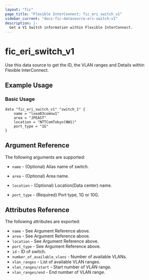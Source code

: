 ```yaml
---
layout: "fic"
page_title: "Flexible InterConnect: fic_eri_switch_v1"
sidebar_current: "docs-fic-datasource-eri-switch-v1"
description: |-
  Get a V1 Switch information within Flexible InterConnect.
---
```


# fic\_eri\_switch\_v1

Use this data source to get the ID, the VLAN ranges and Details within Flexible InterConnect.

## Example Usage

### Basic Usage

```hcl
data "fic_eri_switch_v1" "switch_1" {
	name = "lxea03comnw1"
	area = "JPEAST"
    location = "NTTComTokyo(NW1)"
    port_type = "1G"
}
```


## Argument Reference

The following arguments are supported:

* `name` - (Optional) Alias name of switch.

* `area` - (Optional) Area name.

* `location` - (Optional) Location(Data center) name.

* `port_type` - (Required) Port type, 1G or 10G.


## Attributes Reference

The following attributes are exported:

* `name` - See Argument Reference above.
* `area` - See Argument Reference above.
* `location` - See Argument Reference above.
* `port_type` - See Argument Reference above.
* `id` - ID of switch.
* `number_of_available_vlans` - Number of available VLANs.
* `vlan_ranges` - List of available VLAN ranges.
* `vlan_ranges/start` - Start number of VLAN range.
* `vlan_ranges/end` - End number of VLAN range.
